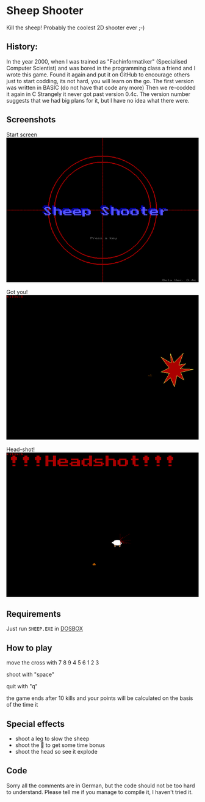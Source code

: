 # Sheep Shooter
Kill the sheep! Probably the coolest 2D shooter ever ;-)

## History:
In the year 2000, when I was trained as "Fachinformatiker" (Specialised Computer Scientist) and was bored in the programming class a friend and I wrote this game. Found it again and put it on GitHub to encourage others just to start codding, its not hard, you will learn on the go.
The first version was written in BASIC (do not have that code any more)
Then we re-codded it again in C
Strangely it never got past version 0.4c. The version number suggests that we had big plans for it, but I have no idea what there were.

## Screenshots
Start screen
![Start screen](https://raw.githubusercontent.com/individual-it/sheep-shooter/master/start.png)

Got you!
![kill](https://raw.githubusercontent.com/individual-it/sheep-shooter/master/hit.png)

Head-shot!
![headshot](https://raw.githubusercontent.com/individual-it/sheep-shooter/master/headshot.png)
## Requirements
Just run `SHEEP.EXE` in [DOSBOX](www.dosbox.com)

## How to play
move the cross with
7 8 9
4 5 6
1 2 3

shoot with "space"

quit with "q"

the game ends after 10 kills and your points will be calculated on the basis of the time it

## Special effects
- shoot a leg to slow the sheep
- shoot the 💩 to get some time bonus
- shoot the head so see it explode

## Code
Sorry all the comments are in German, but the code should not be too hard to understand. Please tell me if you manage to compile it, I haven't tried it.

